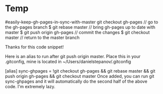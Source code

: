 # Temp

#easily-keep-gh-pages-in-sync-with-master
 git checkout gh-pages // go to the gh-pages branch
$ git rebase master // bring gh-pages up to date with master
$ git push origin gh-pages // commit the changes
$ git checkout master // return to the master branch

Thanks for this code snippet!

Here is an alias to run after git push origin master. Place this in your .gitconfig, mine is located in ~/Users/danielstepanov/.gitconfig

[alias]
	sync-ghpages = !git checkout gh-pages && git rebase master && git push origin gh-pages && git checkout master
Once added, you can run git sync-ghpages and it will automatically do the second half of the above code. I'm extremely lazy.

